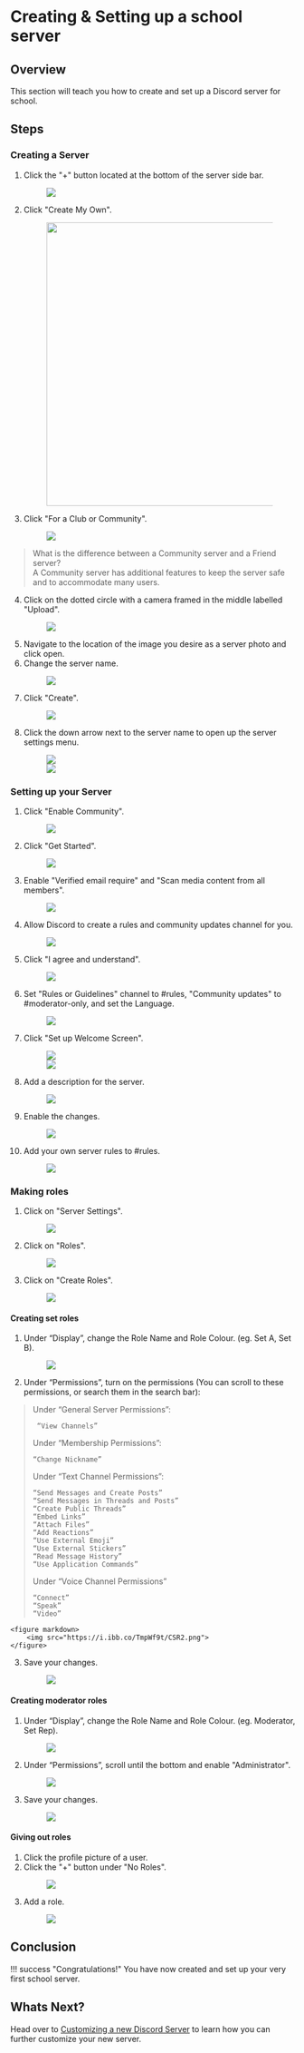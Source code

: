 # Creating & Setting up a school server

## Overview

This section will teach you how to create and set up a Discord server for school.

## Steps

### Creating a Server

1. Click the "+" button located at the bottom of the server side bar.
    <figure markdown>
        <img src="https://i.ibb.co/zNxRjSg/CAS1.png">
    </figure>
2. Click "Create My Own".
    <figure markdown>
        <img src="https://i.ibb.co/yqCNdfm/Screen-Shot-2023-03-28-at-9-55-33-AM.png" width="500">
    </figure>
3. Click "For a Club or Community".
    <figure markdown>
        <img src="https://i.ibb.co/rbVc3d3/Screen-Shot-2023-03-28-at-9-55-46-AM.png">
    </figure>
> What is the difference between a Community server and a Friend server?  
> A Community server has additional features to keep the server safe and to accommodate many users.
4. Click on the dotted circle with a camera framed in the middle labelled "Upload".
    <figure markdown>
        <img src="https://i.ibb.co/44GwG23/Screen-Shot-2023-03-28-at-9-56-19-AM.png">
    </figure>
5. Navigate to the location of the image you desire as a server photo and click open.
6. Change the server name.
    <figure markdown>
        <img src="https://i.ibb.co/R3H40fz/Screen-Shot-2023-03-28-at-9-56-53-AM.png">
    </figure>
7. Click "Create".
    <figure markdown>
        <img src="https://i.ibb.co/kh1rZ31/Screen-Shot-2023-03-28-at-9-57-11-AM.png">
    </figure>
8. Click the down arrow next to the server name to open up the server settings menu.
    <figure markdown>
        <img src="https://i.ibb.co/qCGGjr3/Screen-Shot-2023-03-28-at-9-58-17-AM.png">
        <br>
        <img src="https://i.ibb.co/ZH5x7D8/Screen-Shot-2023-03-28-at-9-58-26-AM.png">
    </figure>

### Setting up your Server

1. Click "Enable Community".
    <figure markdown>
        <img src="https://i.ibb.co/7GxC9cj/SUS1.png">
    </figure>
2. Click "Get Started".
    <figure markdown>
        <img src="https://i.ibb.co/XLDvGQV/SUS2.png">
    </figure>
3. Enable "Verified email require" and "Scan media content from all members".
    <figure markdown>
        <img src="https://i.ibb.co/tCbLbWy/SUS3.png">
    </figure>
4. Allow Discord to create a rules and community updates channel for you.
    <figure markdown>
        <img src="https://i.ibb.co/wyjkGg7/SUS4.png">
    </figure>
5. Click "I agree and understand".
    <figure markdown>
        <img src="https://i.ibb.co/vBdS0wH/SUS5.png">
    </figure>
6. Set "Rules or Guidelines" channel to #rules, "Community updates" to #moderator-only, and set the Language.
    <figure markdown>
        <img src="https://i.ibb.co/5x26PFT/SUS6.png">
    </figure>
7. Click "Set up Welcome Screen".
    <figure markdown>
        <img src="https://i.ibb.co/m9M3pmL/SUS7.png">
        <br>
        <img src="https://i.ibb.co/yX6sNFg/SUS9.png">
    </figure>
8. Add a description for the server.
    <figure markdown>
        <img src="https://i.ibb.co/9Gpgv4T/SUS8-copy.png">
    </figure>
9. Enable the changes.
    <figure markdown>
        <img src="https://i.ibb.co/T8FxdBH/SUS8.png">
    </figure>
10. Add your own server rules to #rules.
    <figure markdown>
        <img src="https://i.ibb.co/C9Zrr1Y/SUS10.png">
    </figure>

### Making roles

1. Click on "Server Settings".
    <figure markdown>
        <img src="https://i.ibb.co/Wpztc60/MR1.png">
    </figure>
2. Click on "Roles".
    <figure markdown>
        <img src="https://i.ibb.co/fHmFhr8/MR2.png">
    </figure>
3. Click on "Create Roles".
    <figure markdown>
        <img src="https://i.ibb.co/HB1SKhW/MR3.png">
    </figure>

#### Creating set roles

1. Under “Display”, change the Role Name and Role Colour. (eg. Set A, Set B).
    <figure markdown>
        <img src="https://i.ibb.co/nc2Rc0T/CSR1.png">
    </figure>
2. Under “Permissions”, turn on the permissions (You can scroll to these permissions, or search them in the search bar):
> Under “General Server Permissions”:
>
>      “View Channels”
>
> Under “Membership Permissions”:
>
>     “Change Nickname”
>
> Under “Text Channel Permissions”:
>
>     “Send Messages and Create Posts”
>     “Send Messages in Threads and Posts”
>     “Create Public Threads”
>     “Embed Links”
>     “Attach Files”
>     “Add Reactions”
>     “Use External Emoji”
>     “Use External Stickers”
>     “Read Message History”
>     “Use Application Commands”
>
> Under “Voice Channel Permissions”
>
>     “Connect”
>     “Speak”
>     “Video”

    <figure markdown>
        <img src="https://i.ibb.co/TmpWf9t/CSR2.png">
    </figure>
3. Save your changes.
    <figure markdown>
        <img src="https://i.ibb.co/LxJPd2J/CSR3-CMR3.png">
    </figure>

#### Creating moderator roles

1. Under “Display”, change the Role Name and Role Colour. (eg. Moderator, Set Rep).
    <figure markdown>
        <img src="https://i.ibb.co/42YSzss/CMR1.png">
    </figure>
2. Under “Permissions”, scroll until the bottom and enable "Administrator".
    <figure markdown>
        <img src="https://i.ibb.co/VL30XnW/CMR2.png">
    </figure>
3. Save your changes.
    <figure markdown>
        <img src="https://i.ibb.co/LxJPd2J/CSR3-CMR3.png">
    </figure>

#### Giving out roles

1. Click the profile picture of a user.
2. Click the "+" button under "No Roles".
    <figure markdown>
        <img src="https://i.ibb.co/kXNVXtF/GOR2.png">
    </figure>
3. Add a role.
    <figure markdown>
        <img src="https://i.ibb.co/ZfBFbpj/GOR3.png" >
    </figure>

## Conclusion

!!! success "Congratulations!"
    You have now created and set up your very first school server.

## Whats Next?

Head over to <a href="../task2">Customizing a new Discord Server</a> to learn how you can further customize your new server.
